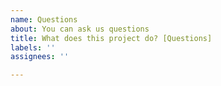 ```yaml
---
name: Questions
about: You can ask us questions
title: What does this project do? [Questions]
labels: ''
assignees: ''

---
```



